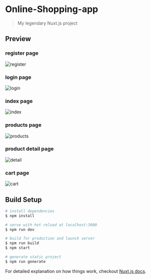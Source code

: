 # Online-Shopping-app

> My legendary Nuxt.js project

## Preview

### register page
![register](https://user-images.githubusercontent.com/33168294/54932015-798e5780-4ef0-11e9-8740-fabcfb7b57e5.jpg)

### login page
![login](https://user-images.githubusercontent.com/33168294/54932204-c5d99780-4ef0-11e9-8229-cb672de72dd2.jpg)  

### index page
![index](https://user-images.githubusercontent.com/33168294/54932426-2d8fe280-4ef1-11e9-8693-dce9179e67fd.jpg)

### products page
![products](https://user-images.githubusercontent.com/33168294/54932477-439da300-4ef1-11e9-8a54-3f42bc07eccc.jpg)

### product detail page
![detail](https://user-images.githubusercontent.com/33168294/54932519-50ba9200-4ef1-11e9-9fe9-4f37e2d5bc57.jpg)

### cart page

![cart](https://user-images.githubusercontent.com/33168294/54932558-62039e80-4ef1-11e9-8a93-04082a306333.jpg)


## Build Setup

``` bash
# install dependencies
$ npm install

# serve with hot reload at localhost:3000
$ npm run dev

# build for production and launch server
$ npm run build
$ npm start

# generate static project
$ npm run generate
```

For detailed explanation on how things work, checkout [Nuxt.js docs](https://nuxtjs.org).
